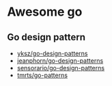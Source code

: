 # Awesome go

## Go design pattern

 - [yksz/go-design-patterns](https://github.com/yksz/go-design-patterns)
 - [jeanphorn/go-design-patterns](https://github.com/jeanphorn/go-design-patterns)
 - [sensorario/go-design-patterns](https://github.com/sensorario/go-design-patterns)
 - [tmrts/go-patterns](https://github.com/tmrts/go-patterns)
